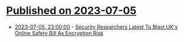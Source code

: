 # [Published on 2023-07-05](index.md)

* [2023-07-05, 23:00:00](https://it.slashdot.org/story/23/07/05/2144257/security-researchers-latest-to-blast-uks-online-safety-bill-as-encryption-risk?utm_source=rss1.0mainlinkanon&utm_medium=feed) - [Security Researchers Latest To Blast UK's Online Safety Bill As Encryption Risk](https://it.slashdot.org/story/23/07/05/2144257/security-researchers-latest-to-blast-uks-online-safety-bill-as-encryption-risk?utm_source=rss1.0mainlinkanon&utm_medium=feed)
